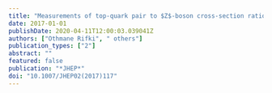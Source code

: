 ```yaml
---
title: "Measurements of top-quark pair to $Z$-boson cross-section ratios at $sqrt s = 13, 8, 7$ TeV with the ATLAS detector"
date: 2017-01-01
publishDate: 2020-04-11T12:00:03.039041Z
authors: ["Othmane Rifki", " others"]
publication_types: ["2"]
abstract: ""
featured: false
publication: "*JHEP*"
doi: "10.1007/JHEP02(2017)117"
---
```



